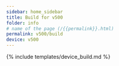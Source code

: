 ```yaml
---
sidebar: home_sidebar
title: Build for v500
folder: info
# name of the page (/{{permalink}}.html)
permalink: v500/build
device: v500
---
```

{% include templates/device_build.md %}
